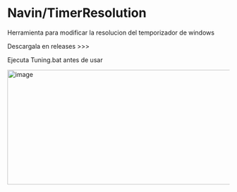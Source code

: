 # Navin/TimerResolution
Herramienta para modificar la resolucion del temporizador de windows


Descargala en releases >>>


Ejecuta Tuning.bat antes de usar

<img width="1026" height="260" alt="image" src="https://github.com/user-attachments/assets/1426e41a-ce6e-4fa3-937b-082b5a57d71e" />

